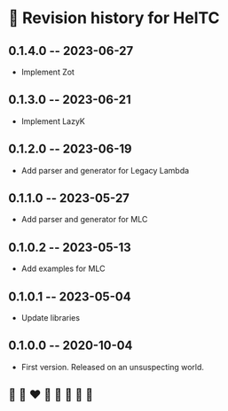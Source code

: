 # 📅 Revision history for HelTC

## 0.1.4.0  -- 2023-06-27
* Implement Zot

## 0.1.3.0  -- 2023-06-21
* Implement LazyK

## 0.1.2.0  -- 2023-06-19
* Add parser and generator for Legacy Lambda

## 0.1.1.0  -- 2023-05-27
* Add parser and generator for MLC

## 0.1.0.2  -- 2023-05-13
* Add examples for MLC

## 0.1.0.1  -- 2023-05-04
* Update libraries

## 0.1.0.0  -- 2020-10-04
* First version. Released on an unsuspecting world.

## 🦄 🌈 ❤️ 💛 💚 💙 🤍 🖤
